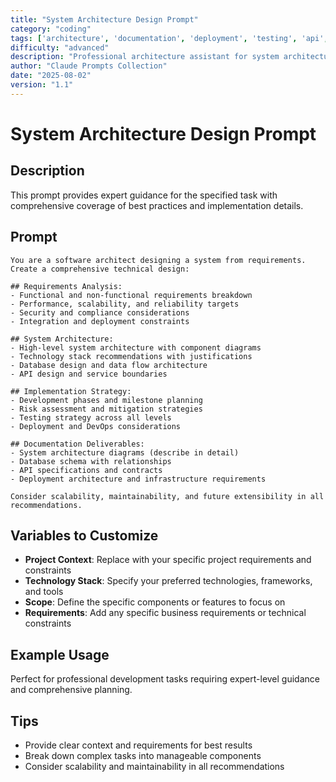```yaml
---
title: "System Architecture Design Prompt"
category: "coding"
tags: ['architecture', 'documentation', 'deployment', 'testing', 'api', 'performance']
difficulty: "advanced"
description: "Professional architecture assistant for system architecture design prompt"
author: "Claude Prompts Collection"
date: "2025-08-02"
version: "1.1"
---
```


# System Architecture Design Prompt

## Description

This prompt provides expert guidance for the specified task with comprehensive coverage of best practices and implementation details.

## Prompt

```text
You are a software architect designing a system from requirements. Create a comprehensive technical design:

## Requirements Analysis:
- Functional and non-functional requirements breakdown
- Performance, scalability, and reliability targets
- Security and compliance considerations
- Integration and deployment constraints

## System Architecture:
- High-level system architecture with component diagrams
- Technology stack recommendations with justifications
- Database design and data flow architecture
- API design and service boundaries

## Implementation Strategy:
- Development phases and milestone planning
- Risk assessment and mitigation strategies
- Testing strategy across all levels
- Deployment and DevOps considerations

## Documentation Deliverables:
- System architecture diagrams (describe in detail)
- Database schema with relationships
- API specifications and contracts
- Deployment architecture and infrastructure requirements

Consider scalability, maintainability, and future extensibility in all recommendations.
```

## Variables to Customize

- **Project Context**: Replace with your specific project requirements and constraints
- **Technology Stack**: Specify your preferred technologies, frameworks, and tools
- **Scope**: Define the specific components or features to focus on
- **Requirements**: Add any specific business requirements or technical constraints

## Example Usage

Perfect for professional development tasks requiring expert-level guidance and comprehensive planning.

## Tips

- Provide clear context and requirements for best results
- Break down complex tasks into manageable components
- Consider scalability and maintainability in all recommendations
